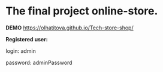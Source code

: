# The final project online-store.

**DEMO** https://olhatitova.github.io/Tech-store-shop/

**Registered user:**

login: admin

password: adminPassword
